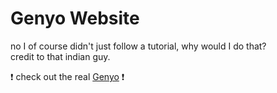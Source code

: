 # Genyo Website

no I of course didn't just follow a tutorial, why would I do that?<br />
credit to that indian guy.

❗ check out the real [Genyo](https://github.com/wuritz/genyo-addon) ❗